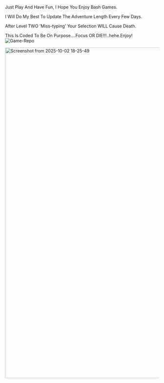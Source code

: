 Just Play And Have Fun, I Hope You Enjoy Bash Games.

I Will Do My Best To Update The Adventure Length Every Few Days. 

After Level TWO 'Miss-typing' Your Selection WILL Cause Death.

This Is Coded To Be On Purpose....Focus OR DIE!!!..hehe.Enjoy!
![Game-Repo](https://github.com/user-attachments/assets/c20a243e-2e91-4a04-9702-099aba0eec89)

<img width="1920" height="1080" alt="Screenshot from 2025-10-02 18-25-49" src="https://github.com/user-attachments/assets/25fd5c4b-82b3-491a-8767-4871675d97d2" />
